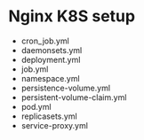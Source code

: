# Nginx K8S setup
  - cron_job.yml
  - daemonsets.yml
  - deployment.yml
  - job.yml
  - namespace.yml
  - persistence-volume.yml
  - persistent-volume-claim.yml
  - pod.yml
  - replicasets.yml
  - service-proxy.yml
